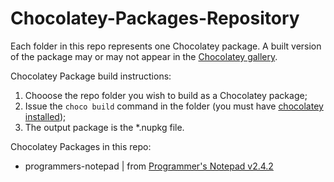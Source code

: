 # Chocolatey-Packages-Repository

Each folder in this repo represents one Chocolatey package. A built version of the package may or may not appear in the [Chocolatey gallery](https://chocolatey.org).

Chocolatey Package build instructions:

1. Chooose the repo folder you wish to build as a Chocolatey package;
1. Issue the `choco build` command in the folder (you must have [chocolatey installed](https://chocolatey.org/install));
1. The output package is the \*.nupkg file. 

Chocolatey Packages in this repo: 

* programmers-notepad | from [Programmer's Notepad v2.4.2](http://www.pnotepad.org)
